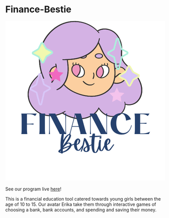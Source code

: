 # Finance-Bestie

![Finance Bestie Logo](/public/images/erika-homepage.png "Finance Bestie")

See our program live [here](https://finance-bestie.herokuapp.com)!

This is a financial education tool catered towards young girls between the age of 10 to 15. Our avatar Erika take them through interactive games of choosing a bank, bank accounts, and spending and saving their money.